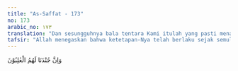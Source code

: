 ```yaml
---
title: "As-Saffat - 173"
no: 173
arabic_no: ١٧٣
translation: "Dan sesungguhnya bala tentara Kami itulah yang pasti menang."
tafsir: "Allah menegaskan bahwa ketetapan-Nya telah berlaku sejak semula berkenaan dengan para rasul-Nya. Mereka itu dibela oleh Allah dan hamba-hamba-Nya yang beriman akan menang. Pernyataan bahwa Allah akan membantu para rasul-Nya ditegaskan dalam ayat lain:\n\nSesungguhnya Kami akan menolong rasul-rasul Kami dan orang-orang yang beriman dalam kehidupan dunia dan pada hari tampilnya para saksi (hari Kiamat) (al-Mu'min/40: 51)\n\nBahwa para rasul Allah beserta kaum yang beriman akan menang ditegaskan pula dalam ayat lain:\n\nAllah telah menetapkan, \"Aku dan rasul-rasul-Ku pasti menang.\" Sungguh, Allah Mahakuat, Mahaperkasa. (al-Mujadilah/58: 21)\n\nBukti ketetapan Allah itu sudah jelas dari pengalaman umat-umat terdahulu sebagaimana sudah dibaca kisah-kisah mereka dalam ayat-ayat sebelum ini, yaitu bahwa rasul-rasul Allah beserta mereka yang beriman mendapat pertolongan dari-Nya, sedangkan umat mereka yang durhaka mengalami kehancuran. Begitu pulalah Nabi Muhammad saw, beliau dan pengikutnya akan dibantu oleh Allah sebagaimana rasul-rasul-Nya yang lain, dan beliau beserta kaum Muslimin akan menang menghadapi kaum kafir Mekah, cepat atau lambat."
---
```

وَاِنَّ جُنْدَنَا لَهُمُ الْغٰلِبُوْنَ